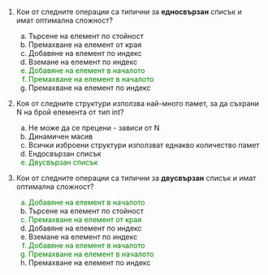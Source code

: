 1. Кои от следните операции са типични за **едносвързан** списък и имат оптимална сложност?
    
    <ol type="a">
        <li> Търсене на елемент по стойност </li>
        <li> Премахване на елемент от края </li>
        <li> Добавяне на елемент по индекс </li>
        <li> Вземане на елемент по индекс </li>
        <li style="color:green"> Добавяне на елемент в началото </li>
        <li style="color:green"> Премахване на елемент в началото </li>
        <li> Премахване на елемент по индекс </li>
    </ol> 

2. Коя от следните структури използва най-много памет, за да съхрани N на брой елемента от тип int?
    
    <ol type="a">
        <li> Не може да се прецени - зависи от N </li>
        <li> Динамичен масив </li>
        <li> Всички изброени структури използват еднакво количество памет </li>
        <li> Ендосвързан списък </li>
        <li style="color:green"> Двусвързан списък </li>
    </ol> 

3. Кои от следните операции са типични за **двусвързан** списък и имат оптимална сложност?
    
    <ol type="a">
        <li style="color:green"> Добавяне на елемент в началото </li>
        <li> Търсене на елемент по стойност </li>
        <li style="color:green"> Премахване на елемент от края </li>
        <li> Добавяне на елемент по индекс </li>
        <li> Вземане на елемент по индекс </li>
        <li style="color:green"> Добавяне на елемент в началото </li>
        <li style="color:green"> Премахване на елемент в началото </li>
        <li> Премахване на елемент по индекс </li>
    </ol> 